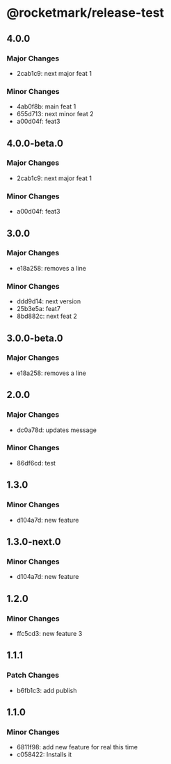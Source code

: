 # @rocketmark/release-test

## 4.0.0

### Major Changes

- 2cab1c9: next major feat 1

### Minor Changes

- 4ab0f8b: main feat 1
- 655d713: next minor feat 2
- a00d04f: feat3

## 4.0.0-beta.0

### Major Changes

- 2cab1c9: next major feat 1

### Minor Changes

- a00d04f: feat3

## 3.0.0

### Major Changes

- e18a258: removes a line

### Minor Changes

- ddd9d14: next version
- 25b3e5a: feat7
- 8bd882c: next feat 2

## 3.0.0-beta.0

### Major Changes

- e18a258: removes a line

## 2.0.0

### Major Changes

- dc0a78d: updates message

### Minor Changes

- 86df6cd: test

## 1.3.0

### Minor Changes

- d104a7d: new feature

## 1.3.0-next.0

### Minor Changes

- d104a7d: new feature

## 1.2.0

### Minor Changes

- ffc5cd3: new feature 3

## 1.1.1

### Patch Changes

- b6fb1c3: add publish

## 1.1.0

### Minor Changes

- 6811f98: add new feature for real this time
- c058422: Installs it
